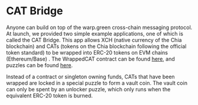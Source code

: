 # CAT Bridge

Anyone can build on top of the warp.green cross-chain messaging protocol. At launch, we provided two simple example applications, one of which is called the CAT Bridge. This app allows XCH (native currency of the Chia blockchain) and CATs (tokens on the Chia blockchain following the official token standard) to be wrapped into ERC-20 tokens on EVM chains (Ethereum/Base) . The WrappedCAT contract can be found [here](https://github.com/warpdotgreen/cli/blob/master/contracts/WrappedCAT.sol), and puzzles can be found [here](https://github.com/warpdotgreen/cli/tree/master/puzzles/wrapped\_cats).

Instead of a contract or singleton owning funds, CATs that have been wrapped are locked in a special puzzle to form a vault coin. The vault coin can only be spent by an unlocker puzzle, which only runs when the equivalent ERC-20 token is burned.
